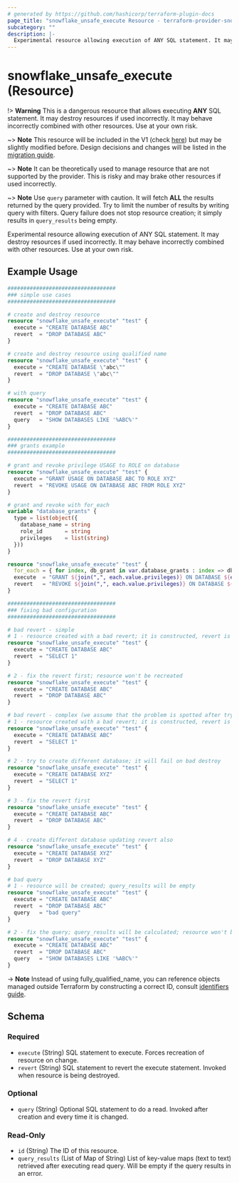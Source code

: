 ```yaml
---
# generated by https://github.com/hashicorp/terraform-plugin-docs
page_title: "snowflake_unsafe_execute Resource - terraform-provider-snowflake"
subcategory: ""
description: |-
  Experimental resource allowing execution of ANY SQL statement. It may destroy resources if used incorrectly. It may behave incorrectly combined with other resources. Use at your own risk.
---
```


# snowflake_unsafe_execute (Resource)

!> **Warning** This is a dangerous resource that allows executing **ANY** SQL statement. It may destroy resources if used incorrectly. It may behave incorrectly combined with other resources. Use at your own risk.

~> **Note** This resource will be included in the V1 (check [here](https://github.com/Snowflake-Labs/terraform-provider-snowflake/blob/main/v1-preparations/ESSENTIAL_GA_OBJECTS.MD)) but may be slightly modified before. Design decisions and changes will be listed in the [migration guide](https://github.com/Snowflake-Labs/terraform-provider-snowflake/blob/main/MIGRATION_GUIDE.md#migration-guide).

~> **Note** It can be theoretically used to manage resource that are not supported by the provider. This is risky and may brake other resources if used incorrectly.

~> **Note** Use `query` parameter with caution. It will fetch **ALL** the results returned by the query provided. Try to limit the number of results by writing query with filters. Query failure does not stop resource creation; it simply results in `query_results` being empty.

Experimental resource allowing execution of ANY SQL statement. It may destroy resources if used incorrectly. It may behave incorrectly combined with other resources. Use at your own risk.

## Example Usage

```terraform
##################################
### simple use cases
##################################

# create and destroy resource
resource "snowflake_unsafe_execute" "test" {
  execute = "CREATE DATABASE ABC"
  revert  = "DROP DATABASE ABC"
}

# create and destroy resource using qualified name
resource "snowflake_unsafe_execute" "test" {
  execute = "CREATE DATABASE \"abc\""
  revert  = "DROP DATABASE \"abc\""
}

# with query
resource "snowflake_unsafe_execute" "test" {
  execute = "CREATE DATABASE ABC"
  revert  = "DROP DATABASE ABC"
  query   = "SHOW DATABASES LIKE '%ABC%'"
}

##################################
### grants example
##################################

# grant and revoke privilege USAGE to ROLE on database
resource "snowflake_unsafe_execute" "test" {
  execute = "GRANT USAGE ON DATABASE ABC TO ROLE XYZ"
  revert  = "REVOKE USAGE ON DATABASE ABC FROM ROLE XYZ"
}

# grant and revoke with for_each
variable "database_grants" {
  type = list(object({
    database_name = string
    role_id       = string
    privileges    = list(string)
  }))
}

resource "snowflake_unsafe_execute" "test" {
  for_each = { for index, db_grant in var.database_grants : index => db_grant }
  execute  = "GRANT ${join(",", each.value.privileges)} ON DATABASE ${each.value.database_name} TO ROLE ${each.value.role_id}"
  revert   = "REVOKE ${join(",", each.value.privileges)} ON DATABASE ${each.value.database_name} FROM ROLE ${each.value.role_id}"
}

##################################
### fixing bad configuration
##################################

# bad revert - simple
# 1 - resource created with a bad revert; it is constructed, revert is not validated before destroy happens
resource "snowflake_unsafe_execute" "test" {
  execute = "CREATE DATABASE ABC"
  revert  = "SELECT 1"
}

# 2 - fix the revert first; resource won't be recreated
resource "snowflake_unsafe_execute" "test" {
  execute = "CREATE DATABASE ABC"
  revert  = "DROP DATABASE ABC"
}

# bad revert - complex (we assume that the problem is spotted after trying to change the execute)
# 1 - resource created with a bad revert; it is constructed, revert is not validated before destroy happens
resource "snowflake_unsafe_execute" "test" {
  execute = "CREATE DATABASE ABC"
  revert  = "SELECT 1"
}

# 2 - try to create different database; it will fail on bad destroy
resource "snowflake_unsafe_execute" "test" {
  execute = "CREATE DATABASE XYZ"
  revert  = "SELECT 1"
}

# 3 - fix the revert first
resource "snowflake_unsafe_execute" "test" {
  execute = "CREATE DATABASE ABC"
  revert  = "DROP DATABASE ABC"
}

# 4 - create different database updating revert also
resource "snowflake_unsafe_execute" "test" {
  execute = "CREATE DATABASE XYZ"
  revert  = "DROP DATABASE XYZ"
}

# bad query
# 1 - resource will be created; query_results will be empty
resource "snowflake_unsafe_execute" "test" {
  execute = "CREATE DATABASE ABC"
  revert  = "DROP DATABASE ABC"
  query   = "bad query"
}

# 2 - fix the query; query_results will be calculated; resource won't be recreated
resource "snowflake_unsafe_execute" "test" {
  execute = "CREATE DATABASE ABC"
  revert  = "DROP DATABASE ABC"
  query   = "SHOW DATABASES LIKE '%ABC%'"
}
```
-> **Note** Instead of using fully_qualified_name, you can reference objects managed outside Terraform by constructing a correct ID, consult [identifiers guide](https://registry.terraform.io/providers/Snowflake-Labs/snowflake/latest/docs/guides/identifiers#new-computed-fully-qualified-name-field-in-resources).
<!-- TODO(SNOW-1634854): include an example showing both methods-->

<!-- schema generated by tfplugindocs -->
## Schema

### Required

- `execute` (String) SQL statement to execute. Forces recreation of resource on change.
- `revert` (String) SQL statement to revert the execute statement. Invoked when resource is being destroyed.

### Optional

- `query` (String) Optional SQL statement to do a read. Invoked after creation and every time it is changed.

### Read-Only

- `id` (String) The ID of this resource.
- `query_results` (List of Map of String) List of key-value maps (text to text) retrieved after executing read query. Will be empty if the query results in an error.
